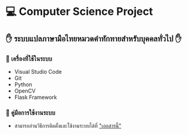 # :computer: Computer Science Project
## :raised_hand: ระบบแปลภาษามือไทยหมวดคำทักทายสำหรับบุคคลทั่วไป :raised_hand:

### :wrench: เครื่องที่ใช้ในระบบ
  * Visual Studio Code
  * Git
  * Python
  * OpenCV
  * Flask Framework
  
### :book: คู่มือการใช้งานระบบ
  * สามารถอ่านวิธีการติดตั้งและใช้งานระบบได้ที่ ["เอกสารนี้"](https://drive.google.com/file/d/1eu24Zp4XOmjlvxnUREtT2SoCdYpUUoez/view?usp=sharing) 
